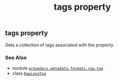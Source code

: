 ﻿---
title: tags property
second_title: GroupDocs.Metadata for Python via .NET API References
description: 
type: docs
url: /python-net/groupdocs.metadata.formats.raw.tag/rawlongtag/tags/
is_root: false
weight: 90
---

## tags property


Gets a collection of tags associated with the property.

### See Also
* module [`groupdocs.metadata.formats.raw.tag`](../../)
* class [`RawLongTag`](/metadata/python-net/groupdocs.metadata.formats.raw.tag/rawlongtag)

